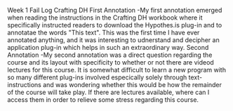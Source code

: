 Week 1 Fail Log Crafting DH 
First Annotation 
  -My first annotation emerged when reading the instructions in the Crafting DH workbook where it specifically instructed readers to download the Hypothes.is plug-in and to annotatae the words "This text". This was the first time I have ever annotated anything, and it was interesting to udnerstand and decipher an application plug-in which helps in such an extraordinary way. 
  Second Annotation 
    -My second annotation was a direct question regarding the course and its layout with specificity to whether or not there are videod lectures for this course. It is somewhat difficult to learn a new program with so many different plug-ins involved especically solely through text-instructions and was wondering whether this would be how the remainder of the course will take play. If there are lectures available, where can I access them in order to relieve some stress regarding this course. 
